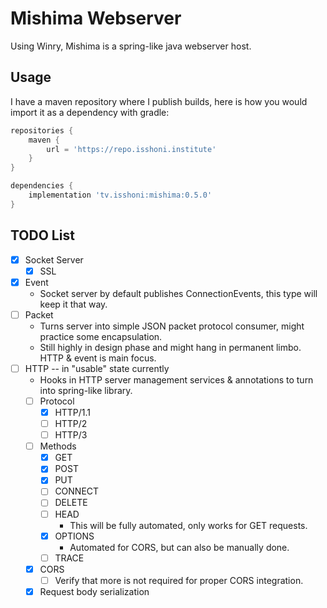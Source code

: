 Mishima Webserver
=================
Using Winry, Mishima is a spring-like java webserver host.

Usage
-----
I have a maven repository where I publish builds, here is how you would import it as a dependency with gradle:
```groovy
repositories {
    maven {
        url = 'https://repo.isshoni.institute'
    }
}

dependencies {
    implementation 'tv.isshoni:mishima:0.5.0'
}
```

TODO List
---------
- [x] Socket Server
  - [x] SSL
- [x] Event
  - Socket server by default publishes ConnectionEvents, this type will keep it that way.
- [ ] Packet
  - Turns server into simple JSON packet protocol consumer, might practice some encapsulation.
  - Still highly in design phase and might hang in permanent limbo. HTTP & event is main focus.
- [ ] HTTP -- in "usable" state currently
  - Hooks in HTTP server management services & annotations to turn into spring-like library.
  - [ ] Protocol
    - [x] HTTP/1.1
    - [ ] HTTP/2
    - [ ] HTTP/3
  - [ ] Methods
    - [x] GET
    - [x] POST
    - [x] PUT
    - [ ] CONNECT
    - [ ] DELETE
    - [ ] HEAD
      - This will be fully automated, only works for GET requests.
    - [x] OPTIONS
      - Automated for CORS, but can also be manually done.
    - [ ] TRACE
  - [x] CORS
    - [ ] Verify that more is not required for proper CORS integration.
  - [x] Request body serialization
